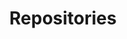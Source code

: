 ---
layout: slideshow
title: Repositories
slides:

  - content: |

      # Repositories
      _And other terminology_


  - content: |

      **A Git repository is roughly**
      **equivalent to a project folder.**

      One project, one repository.

  - content: |

      A repository contains files,
      and history about those files.



  - content: |

      ## Structure of a Repository

  - content: |

      A repository can be created from the command line,
      by running `git init` inside your project folder.

  - content: |

      Running `git init` creates a hidden 
      folder called `.git` inside your project.

  - content: |

      The hidden `.git` folder contains files which track
      your project's status, changes, and other git-related stuff.

  - content: |

      Deleting the hidden `.git` file will erase your
      git history, making your folder "normal" again.

  - content: |

      You can only run git commands in a folder 
      where there is an existing git repository.

      That is, you have to `git init`
      before you can use Git for a project!




  - content: |

      ## Structure of a Git Project


  - content: |

      A repository usually has a README

  - content: |

      A repository usually has a `.gitignore`

  - content: |

      A repository generally has a license





  - content: |

      Great! Now you have some idea what a Git repository is.



---
